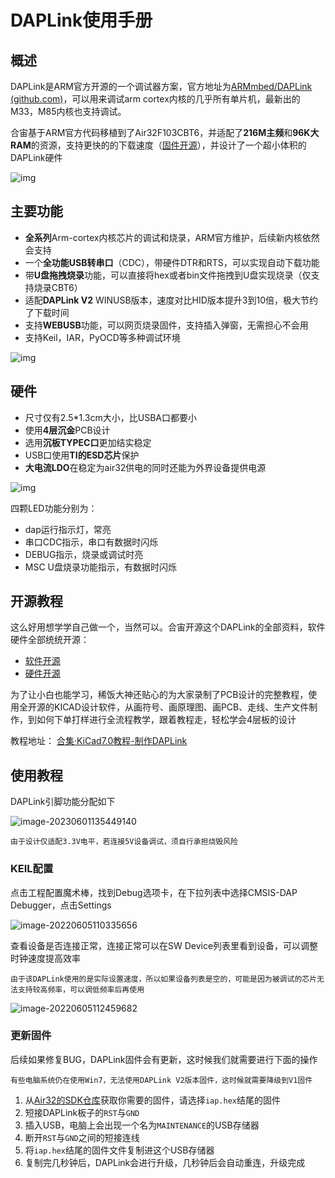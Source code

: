 # DAPLink使用手册

## **概述**

DAPLink是ARM官方开源的一个调试器方案，官方地址为[ARMmbed/DAPLink (github.com)](https://github.com/ARMmbed/DAPLink)，可以用来调试arm cortex内核的几乎所有单片机，最新出的M33，M85内核也支持调试。

合宙基于ARM官方代码移植到了Air32F103CBT6，并适配了**216M主频**和**96K大RAM**的资源，支持更快的的下载速度（[固件开源](https://gitee.com/openLuat/daplink)），并设计了一个超小体积的DAPLink硬件

![img](img/1685598778508-1.jpg)

## 主要功能

- **全系列**Arm-cortex内核芯片的调试和烧录，ARM官方维护，后续新内核依然会支持
- 一个**全功能USB转串口**（CDC），带硬件DTR和RTS，可以实现自动下载功能
- 带**U盘拖拽烧录**功能，可以直接将hex或者bin文件拖拽到U盘实现烧录（仅支持烧录CBT6）
- 适配**DAPLink V2** WINUSB版本，速度对比HID版本提升3到10倍，极大节约了下载时间
- 支持**WEBUSB**功能，可以网页烧录固件，支持插入弹窗，无需担心不会用
- 支持Keil，IAR，PyOCD等多种调试环境

![img](img/1685598783342-4.png)

## 硬件

- 尺寸仅有2.5*1.3cm大小，比USBA口都要小
- 使用**4层沉金**PCB设计
- 选用**沉板TYPEC口**更加结实稳定
- USB口使用**TI的ESD芯片**保护
- **大电流LDO**在稳定为air32供电的同时还能为外界设备提供电源

![img](img/1685598788015-7.jpg)

四颗LED功能分别为：

- dap运行指示灯，常亮
- 串口CDC指示，串口有数据时闪烁
- DEBUG指示，烧录或调试时亮
- MSC U盘烧录功能指示，有数据时闪烁

## 开源教程

这么好用想学学自己做一个，当然可以。合宙开源这个DAPLink的全部资料，软件硬件全部统统开源：

- [软件开源](https://gitee.com/openLuat/daplink)
- [硬件开源](https://gitee.com/openLuat/luatos-broads/tree/master/broads/DAPLink-V2)

为了让小白也能学习，稀饭大神还贴心的为大家录制了PCB设计的完整教程，使用全开源的KICAD设计软件，从画符号、画原理图、画PCB、走线、生产文件制作，到如何下单打样进行全流程教学，跟着教程走，轻松学会4层板的设计

教程地址： [合集·KiCad7.0教程-制作DAPLink](https://space.bilibili.com/393224264/channel/collectiondetail?sid=1241842)

## 使用教程

DAPLink引脚功能分配如下

![image-20230601135449140](img/image-20230601135449140.png)

```{note}
由于设计仅适配3.3V电平，若连接5V设备调试，须自行承担烧毁风险
```

### KEIL配置

点击工程配置魔术棒，找到Debug选项卡，在下拉列表中选择CMSIS-DAP Debugger，点击Settings

![image-20220605110335656](img/image-20220605110335656.png)

查看设备是否连接正常，连接正常可以在SW Device列表里看到设备，可以调整时钟速度提高效率

```{note}
由于该DAPLink使用的是实际设置速度，所以如果设备列表是空的，可能是因为被调试的芯片无法支持较高频率，可以调低频率后再使用
```

![image-20220605112459682](img/image-20220605112459682.png)

### 更新固件

后续如果修复BUG，DAPLink固件会有更新，这时候我们就需要进行下面的操作  

```{note}
有些电脑系统仍在使用Win7，无法使用DAPLink V2版本固件，这时候就需要降级到V1固件
```

1. 从[Air32的SDK仓库](https://gitee.com/openLuat/luatos-soc-air32f103/tree/master/AIR_Jlink_Keil)获取你需要的固件，请选择`iap.hex`结尾的固件
2. 短接DAPLink板子的`RST`与`GND`
3. 插入USB，电脑上会出现一个名为`MAINTENANCE`的USB存储器
4. 断开`RST`与`GND`之间的短接连线
5. 将`iap.hex`结尾的固件文件复制进这个USB存储器
6. 复制完几秒钟后，DAPLink会进行升级，几秒钟后会自动重连，升级完成
